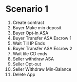 # Scenario 1

1. Create contract
2. Buyer Make min deposit
3. Buyer Opt-in ASA
4. Buyer Transfer ASA Escrow 1
5. Wait Till IP Ends
6. Buyer Transfer ASA Escrow 2
7. Wait tile CD ends
8. Seller withdraw ASA
9. Seller Opt-out
10. Seller Withdraw Min-Balance
11. Delete App
